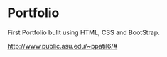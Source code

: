 # Portfolio
First Portfolio bulit using HTML, CSS and BootStrap. 

http://www.public.asu.edu/~ppatil6/#
